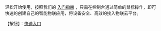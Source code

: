 
轻松开始使用，按照我们的 [入门指南](https://cloud.tencent.com/product/aiot-gw/getting-started) ，只需在控制台通过简单的鼠标操作，即可快速的创建自己的智能物联应用，将设备安全、高效的接入物联云平台。
 
【按钮】：[快速入门](https://console.cloud.tencent.com/aiot-gw/index)
